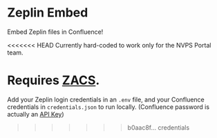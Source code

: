 # Zeplin Embed 

Embed Zeplin files in Confluence!

<<<<<<< HEAD
Currently hard-coded to work only for the NVPS Portal team.

Requires [ZACS](https://github.com/CarlosBonetti/zacs).
=======
Add your Zeplin login credentials in an `.env` file, and your Confluence credentials in `credentials.json` to run locally. (Confluence password is actually an [API Key](https://confluence.atlassian.com/x/Vo71Nw?_ga=2.73540242.1265157353.1559581961-1384803140.1559251930))

>>>>>>> b0aac8f... credentials
